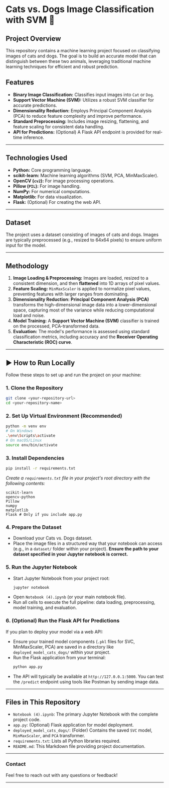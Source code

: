 # Cats vs. Dogs Image Classification with SVM 🐾

## Project Overview

This repository contains a machine learning project focused on classifying images of cats and dogs. The goal is to build an accurate model that can distinguish between these two animals, leveraging traditional machine learning techniques for efficient and robust prediction.

##  Features

  * **Binary Image Classification:** Classifies input images into `Cat` or `Dog`.
  * **Support Vector Machine (SVM):** Utilizes a robust SVM classifier for accurate predictions.
  * **Dimensionality Reduction:** Employs Principal Component Analysis (PCA) to reduce feature complexity and improve performance.
  * **Standard Preprocessing:** Includes image resizing, flattening, and feature scaling for consistent data handling.
  * **API for Predictions:** (Optional) A Flask API endpoint is provided for real-time inference.

-----

##  Technologies Used

  * **Python:** Core programming language.
  * **scikit-learn:** Machine learning algorithms (SVM, PCA, MinMaxScaler).
  * **OpenCV (`cv2`):** For image processing operations.
  * **Pillow (`PIL`):** For image handling.
  * **NumPy:** For numerical computations.
  * **Matplotlib:** For data visualization.
  * **Flask:** (Optional) For creating the web API.

-----

##  Dataset

The project uses a dataset consisting of images of cats and dogs. Images are typically preprocessed (e.g., resized to 64x64 pixels) to ensure uniform input for the model.

-----

##  Methodology

1.  **Image Loading & Preprocessing:** Images are loaded, resized to a consistent dimension, and then **flattened** into 1D arrays of pixel values.
2.  **Feature Scaling:** `MinMaxScaler` is applied to normalize pixel values, preventing features with larger ranges from dominating.
3.  **Dimensionality Reduction:** **Principal Component Analysis (PCA)** transforms the high-dimensional image data into a lower-dimensional space, capturing most of the variance while reducing computational load and noise.
4.  **Model Training:** A **Support Vector Machine (SVM)** classifier is trained on the processed, PCA-transformed data.
5.  **Evaluation:** The model's performance is assessed using standard classification metrics, including accuracy and the **Receiver Operating Characteristic (ROC) curve**.

-----

## ▶ How to Run Locally

Follow these steps to set up and run the project on your machine:

### 1\. Clone the Repository

```bash
git clone <your-repository-url>
cd <your-repository-name>
```

### 2\. Set Up Virtual Environment (Recommended)

```bash
python -m venv env
# On Windows
.\env\Scripts\activate
# On macOS/Linux
source env/bin/activate
```

### 3\. Install Dependencies

```bash
pip install -r requirements.txt
```

*Create a `requirements.txt` file in your project's root directory with the following contents:*

```
scikit-learn
opencv-python
Pillow
numpy
matplotlib
Flask # Only if you include app.py
```

### 4\. Prepare the Dataset

  * Download your Cats vs. Dogs dataset.
  * Place the image files in a structured way that your notebook can access (e.g., in a `dataset/` folder within your project). **Ensure the path to your dataset specified in your Jupyter notebook is correct.**

### 5\. Run the Jupyter Notebook

  * Start Jupyter Notebook from your project root:
    ```bash
    jupyter notebook
    ```
  * Open `Notebook (4).ipynb` (or your main notebook file).
  * Run all cells to execute the full pipeline: data loading, preprocessing, model training, and evaluation.

### 6\. (Optional) Run the Flask API for Predictions

If you plan to deploy your model via a web API:

  * Ensure your trained model components (`.pkl` files for SVC, MinMaxScaler, PCA) are saved in a directory like `deployed_model_cats_dogs/` within your project.
  * Run the Flask application from your terminal:
    ```bash
    python app.py
    ```
  * The API will typically be available at `http://127.0.0.1:5000`. You can test the `/predict` endpoint using tools like Postman by sending image data.

-----

##  Files in This Repository

  * `Notebook (4).ipynb`: The primary Jupyter Notebook with the complete project code.
  * `app.py`: (Optional) Flask application for model deployment.
  * `deployed_model_cats_dogs/`: (Folder) Contains the saved `SVC` model, `MinMaxScaler`, and `PCA` transformer.
  * `requirements.txt`: Lists all Python libraries required.
  * `README.md`: This Markdown file providing project documentation.

-----

###  Contact

Feel free to reach out with any questions or feedback\!

-----

